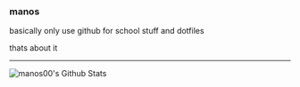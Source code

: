 ### manos

basically only use github for school stuff and dotfiles

thats about it

---

<img align="left" alt="manos00's Github Stats" src="https://github-readme-stats.vercel.app/api?username=manos00%show_icons=true&hide_border=true" />
